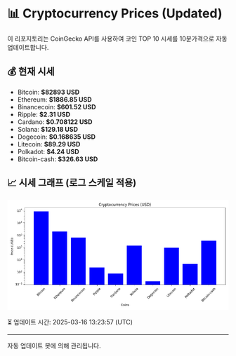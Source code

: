 
# 📊 Cryptocurrency Prices (Updated)

이 리포지토리는 CoinGecko API를 사용하여 코인 TOP 10 시세를 10분가격으로 자동 업데이트합니다.

## 💰 현재 시세
- Bitcoin: **$82893 USD**
- Ethereum: **$1886.85 USD**
- Binancecoin: **$601.52 USD**
- Ripple: **$2.31 USD**
- Cardano: **$0.708122 USD**
- Solana: **$129.18 USD**
- Dogecoin: **$0.168635 USD**
- Litecoin: **$89.29 USD**
- Polkadot: **$4.24 USD**
- Bitcoin-cash: **$326.63 USD**

## 📈 시세 그래프 (로그 스케일 적용)
![Crypto Prices](crypto_prices.png)

⏳ 업데이트 시간: 2025-03-16 13:23:57 (UTC)

---
자동 업데이트 봇에 의해 관리됩니다.
